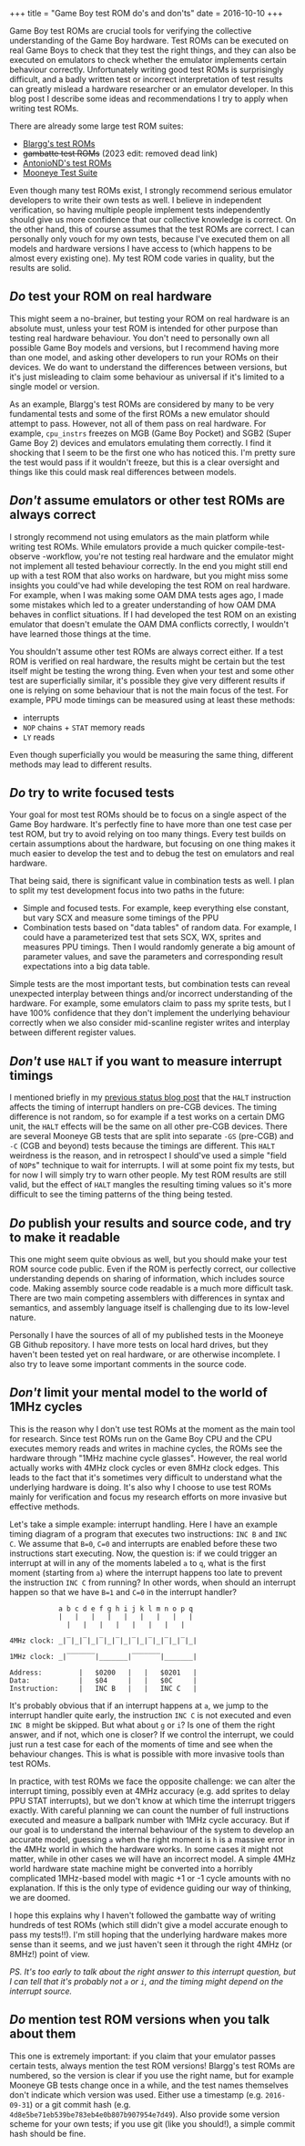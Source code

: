 +++
title = "Game Boy test ROM do's and don'ts"
date = 2016-10-10
+++

Game Boy test ROMs are crucial tools for verifying the collective understanding
of the Game Boy hardware. Test ROMs can be executed on real Game Boys to check
that they test the right things, and they can also be executed on emulators to
check whether the emulator implements certain behaviour correctly.
Unfortunately writing good test ROMs is surprisingly difficult, and a badly
written test or incorrect interpretation of test results can greatly mislead a
hardware researcher or an emulator developer. In this blog post I describe some
ideas and recommendations I try to apply when writing test ROMs.

There are already some large test ROM suites:

* [Blargg's test ROMs](http://gbdev.gg8.se/files/roms/blargg-gb-tests/)
* ~~gambatte test ROMs~~ (2023 edit: removed dead link)
* [AntonioND's test ROMs](https://github.com/AntonioND/gbc-hw-tests)
* [Mooneye Test Suite](https://github.com/Gekkio/mooneye-test-suite)

Even though many test ROMs exist, I strongly recommend serious emulator
developers to write their own tests as well. I believe in independent
verification, so having multiple people implement tests independently should
give us more confidence that our collective knowledge is correct. On the other
hand, this of course assumes that the test ROMs are correct. I can personally
only vouch for my own tests, because I've executed them on all models and
hardware versions I have access to (which happens to be almost every existing
one). My test ROM code varies in quality, but the results are solid.

## *Do* test your ROM on real hardware

This might seem a no-brainer, but testing your ROM on real hardware is an
absolute must, unless your test ROM is intended for other purpose than testing
real hardware behaviour. You don't need to personally own all possible Game Boy
models and versions, but I recommend having more than one model, and asking
other developers to run your ROMs on their devices. We do want to understand
the differences between versions, but it's just misleading to claim some
behaviour as universal if it's limited to a single model or version.

As an example, Blargg's test ROMs are considered by many to be very fundamental
tests and some of the first ROMs a new emulator should attempt to pass.
However, not all of them pass on real hardware. For example, `cpu_instrs`
freezes on MGB (Game Boy Pocket) and SGB2 (Super Game Boy 2) devices and
emulators emulating them correctly. I find it shocking that I seem to be the
first one who has noticed this. I'm pretty sure the test would pass if it
wouldn't freeze, but this is a clear oversight and things like this could mask
real differences between models.

## *Don't* assume emulators or other test ROMs are always correct

I strongly recommend not using emulators as the main platform while writing
test ROMs. While emulators provide a much quicker compile-test-observe
-workflow, you're not testing real hardware and the emulator might not
implement all tested behaviour correctly. In the end you might still end up
with a test ROM that also works on hardware, but you might miss some insights
you could've had while developing the test ROM on real hardware. For example,
when I was making some OAM DMA tests ages ago, I made some mistakes which led
to a greater understanding of how OAM DMA behaves in conflict situations. If I
had developed the test ROM on an existing emulator that doesn't emulate the OAM
DMA conflicts correctly, I wouldn't have learned those things at the time.

You shouldn't assume other test ROMs are always correct either. If a test ROM
is verified on real hardware, the results might be certain but the test itself
might be testing the wrong thing. Even when your test and some other test are
superficially similar, it's possible they give very different results if one is
relying on some behaviour that is not the main focus of the test. For example,
PPU mode timings can be measured using at least these methods:

* interrupts
* `NOP` chains + `STAT` memory reads
* `LY` reads

Even though superficially you would be measuring the same thing, different
methods may lead to different results.

## *Do* try to write focused tests

Your goal for most test ROMs should be to focus on a single aspect of the Game
Boy hardware. It's perfectly fine to have more than one test case per test ROM,
but try to avoid relying on too many things. Every test builds on certain
assumptions about the hardware, but focusing on one thing makes it much easier
to develop the test and to debug the test on emulators and real hardware.

That being said, there is significant value in combination tests as well. I
plan to split my test development focus into two paths in the future:

* Simple and focused tests. For example, keep everything else constant, but
  vary SCX and measure some timings of the PPU
* Combination tests based on "data tables" of random data. For example,
  I could have a parameterized test that sets SCX, WX, sprites and measures PPU
  timings. Then I would randomly generate a big amount of parameter values, and
  save the parameters and corresponding result expectations into a big data
  table.

Simple tests are the most important tests, but combination tests can reveal
unexpected interplay between things and/or incorrect understanding of the
hardware. For example, some emulators claim to pass my sprite tests, but I have
100% confidence that they don't implement the underlying behaviour correctly
when we also consider mid-scanline register writes and interplay between
different register values.

## *Don't* use `HALT` if you want to measure interrupt timings

I mentioned briefly in my [previous status blog post](/blog/2016-10-04-game-boy-research-status.html)
that the `HALT` instruction affects the timing of interrupt handlers on pre-CGB
devices.  The timing difference is not random, so for example if a test works
on a certain DMG unit, the `HALT` effects will be the same on all other pre-CGB
devices. There are several Mooneye GB tests that are split into separate `-GS`
(pre-CGB) and `-C` (CGB and beyond) tests because the timings are different.
This `HALT` weirdness is the reason, and in retrospect I should've used a simple
"field of `NOP`s" technique to wait for interrupts. I will at some point fix my
tests, but for now I will simply try to warn other people. My test ROM results
are still valid, but the effect of `HALT` mangles the resulting timing values
so it's more difficult to see the timing patterns of the thing being tested.

## *Do* publish your results and source code, and try to make it readable

This one might seem quite obvious as well, but you should make your test ROM
source code public. Even if the ROM is perfectly correct, our collective
understanding depends on sharing of information, which includes source code.
Making assembly source code readable is a much more difficult task. There are
two main competing assemblers with differences in syntax and semantics, and
assembly language itself is challenging due to its low-level nature.

Personally I have the sources of all of my published tests in the Mooneye GB
Github repository. I have more tests on local hard drives, but they haven't
been tested yet on real hardware, or are otherwise incomplete. I also try to
leave some important comments in the source code.

## *Don't* limit your mental model to the world of 1MHz cycles

This is the reason why I don't use test ROMs at the moment as the main tool for
research. Since test ROMs run on the Game Boy CPU and the CPU executes memory
reads and writes in machine cycles, the ROMs see the hardware through "1MHz
machine cycle glasses". However, the real world actually works with 4MHz clock
cycles or even 8MHz clock edges. This leads to the fact that it's sometimes
very difficult to understand what the underlying hardware is doing. It's also
why I choose to use test ROMs mainly for verification and focus my research
efforts on more invasive but effective methods.

Let's take a simple example: interrupt handling. Here I have an example timing
diagram of a program that executes two instructions: `INC B` and `INC C`.  We
assume that `B=0`, `C=0` and interrupts are enabled before these two
instructions start executing. Now, the question is: if we could trigger an
interrupt at will in any of the moments labeled `a` to `q`, what is the
first moment (starting from `a`) where the interrupt happens too late to
prevent the instruction `INC C` from running? In other words, when should an
interrupt happen so that we have `B=1` and `C=0` in the interrupt handler?

```
            a b c d e f g h i j k l m n o p q
            |   |   |   |   |   |   |   |   |
              |   |   |   |   |   |   |   |

4MHz clock: _|‾|_|‾|_|‾|_|‾|_|‾|_|‾|_|‾|_|‾|_|

1MHz clock: _|‾‾‾‾‾‾‾|_______|‾‾‾‾‾‾‾|_______|

Address:         |   $0200   |   |   $0201   |
Data:            |   $04     |   |   $0C     |
Instruction:     |   INC B   |   |   INC C   |
```

It's probably obvious that if an interrupt happens at `a`, we jump to the
interrupt handler quite early, the instruction `INC C` is not executed and even
`INC B` might be skipped.  But what about `g` or `i`? Is one of them the right
answer, and if not, which one is closer? If we control the interrupt, we could
just run a test case for each of the moments of time and see when the behaviour
changes. This is what is possible with more invasive tools than test ROMs.

In practice, with test ROMs we face the opposite challenge: we can alter the
interrupt timing, possibly even at 4MHz accuracy (e.g. add sprites to delay PPU
STAT interrupts), but we don't know at which time the interrupt triggers
exactly. With careful planning we can count the number of full instructions
executed and measure a ballpark number with 1MHz cycle accuracy. But if our
goal is to understand the internal behaviour of the system to develop an
accurate model, guessing `a` when the right moment is `h` is a massive error in
the 4MHz world in which the hardware works. In some cases it might not matter,
while in other cases we will have an incorrect model. A simple 4MHz world
hardware state machine might be converted into a horribly complicated
1MHz-based model with magic +1 or -1 cycle amounts with no explanation. If this
is the only type of evidence guiding our way of thinking, we are doomed.

I hope this explains why I haven't followed the gambatte way of writing
hundreds of test ROMs (which still didn't give a model accurate enough to pass
my tests!!). I'm still hoping that the underlying hardware makes more sense
than it seems, and we just haven't seen it through the right 4MHz (or 8MHz!)
point of view.

*PS. It's too early to talk about the right answer to this interrupt question,
but I can tell that it's probably not `a` or `i`, and the timing might depend
on the interrupt source.*

## *Do* mention test ROM versions when you talk about them

This one is extremely important: if you claim that your emulator passes certain
tests, always mention the test ROM versions!  Blargg's test ROMs are numbered,
so the version is clear if you use the right name, but for example Mooneye GB
tests change once in a while, and the test names themselves don't indicate
which version was used. Either use a timestamp (e.g. `2016-09-31`) or a git
commit hash (e.g. `4d8e5be71eb539be783eb4e0b807b907954e7d49`). Also provide
some version scheme for your own tests; if you use git (like you should!), a
simple commit hash should be fine.
